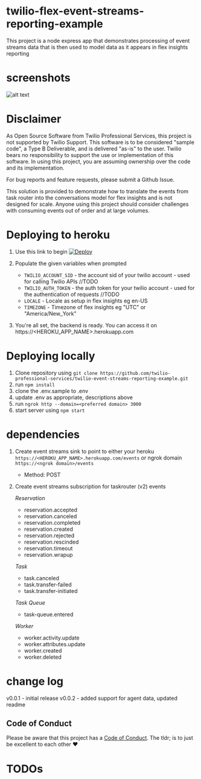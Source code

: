 # twilio-flex-event-streams-reporting-example

This project is a node express app that demonstrates processing of event streams data that is then used to model data as it appears in flex insights reporting

# screenshots
![alt text](screenshots/sample.gif)

# Disclaimer
As Open Source Software from Twilio Professional Services, this project is not supported by Twilio Support. This software is to be considered "sample code", a Type B Deliverable, and is delivered "as-is" to the user. Twilio bears no responsibility to support the use or implementation of this software. In using this project, you are assuming ownership over the code and its implementation.

For bug reports and feature requests, please submit a Github Issue.

This solution is provided to demonstrate how to translate the events from task router into the conversations model for flex insights and is not designed for scale. Anyone using this project should consider challenges with consuming events out of order and at large volumes.

# Deploying to heroku

1. Use this link to begin [![Deploy](https://www.herokucdn.com/deploy/button.svg)](https://heroku.com/deploy?template=https://github.com/jhunter-twilio/twilio-event-streams-reporting-example/tree/main)

2. Populate the given variables when prompted


   - `TWILIO_ACCOUNT_SID` - the account sid of your twilio account - used for calling Twilio APIs //TODO
   - `TWILIO_AUTH_TOKEN` - the auth token for your twilio account - used for the authentication of requests //TODO
   - `LOCALE` - Locale as setup in flex insights eg en-US
   - `TIMEZONE` - Timezone of flex insights eg "UTC" or "America/New_York"

3. You're all set, the backend is ready. You can access it on https://<HEROKU_APP_NAME>.herokuapp.com

# Deploying locally

1. Clone repository using `git clone https://github.com/twilio-professional-services/twilio-event-streams-reporting-example.git`
2. run `npm install`
3. clone the .env.sample to .env
4. update .env as appropriate, descriptions above
5. run `ngrok http --domain=<preferred domain> 3000`
6. start server using `npm start`

# dependencies

1. Create event streams sink to point to either your heroku `https://<HEROKU_APP_NAME>.herokuapp.com/events` or ngrok domain `https://<ngrok domain>/events`
   - Method: POST
2. Create event streams subscription for taskrouter (v2) events


   *Reservation*
   - reservation.accepted
   - reservation.canceled
   - reservation.completed
   - reservation.created
   - reservation.rejected
   - reservation.rescinded
   - reservation.timeout
   - reservation.wrapup

   *Task*
   - task.canceled
   - task.transfer-failed
   - task.transfer-initiated

   *Task Queue*
   - task-queue.entered

   *Worker*
   - worker.activity.update
   - worker.attributes.update
   - worker.created
   - worker.deleted

# change log

v0.0.1 - initial release
v0.0.2 - added support for agent data, updated readme

## Code of Conduct

Please be aware that this project has a [Code of Conduct](https://github.com/twilio-labs/.github/blob/master/CODE_OF_CONDUCT.md). The tldr; is to just be excellent to each other ❤️

# TODOs
